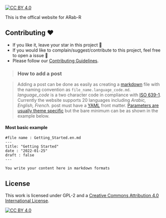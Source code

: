 [![CC BY 4.0][cc-by-shield]][cc-by]


This is the offical website for ARab-R

## Contributing :hearts:
- If you like it, leave your star in this project :star2:
- If you would like to complain/suggest/contribute to this project, feel free to open a issue :heart_decoration:
- Please follow our [Contributing Guidelines](https://github.com/BatoolMM/ARab_R/blob/main/CONTRIBUTING.md). 

>### How to add a post

>Adding a post can be done as easily as creating a [markdown](https://en.wikipedia.org/wiki/Markdown) file with the naming convention as `file_name.language_code.md`.
*language_code* is a two character code in compliance with [ISO 639-1](https://en.wikipedia.org/wiki/ISO_639-1). Currently the website supports 20 languages including *Arabic, English, French*. 
post must have a [YAML](https://en.wikipedia.org/wiki/YAML) front matter. [Parameters are usually theme specific](https://github.com/Vimux/Mainroad#front-matter-example) but the bare minimum can be as shown in the example below. 

#### Most basic example 

```
#file name : Getting_Started.en.md
---
title: "Getting Started"
date : "2022-01-25"
draft : false 
---     

You write your content here in markdown formats
```

## License

This work is licensed under GPL-2 and a
[Creative Commons Attribution 4.0 International License][cc-by].

[![CC BY 4.0][cc-by-image]][cc-by]

[cc-by]: http://creativecommons.org/licenses/by/4.0/
[cc-by-image]: https://i.creativecommons.org/l/by/4.0/88x31.png
[cc-by-shield]: https://img.shields.io/badge/License-CC%20BY%204.0-lightgrey.svg
